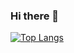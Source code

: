 ### Hi there 👋

[![Top Langs](https://github-readme-stats.vercel.app/api/top-langs/?username=amritaarora0902&layout=pie&theme=dark)](https://github.com/anuraghazra/github-readme-stats)
